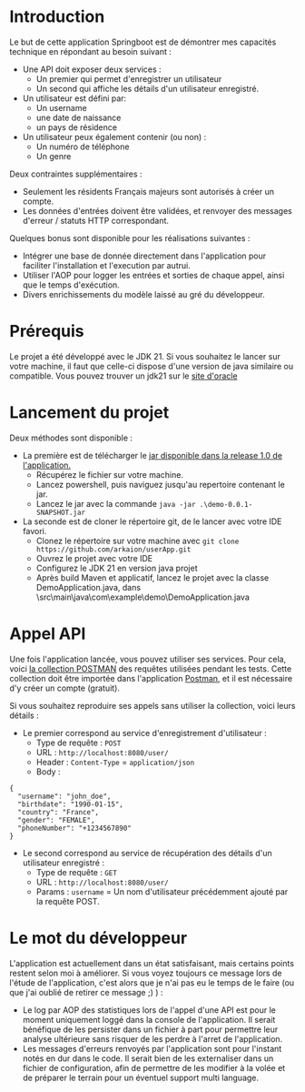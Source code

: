 # Introduction 

Le but de cette application Springboot est de démontrer mes capacités technique en répondant au besoin suivant : 

* Une API doit exposer deux services :
  * Un premier qui permet d'enregistrer un utilisateur
  * Un second qui affiche les détails d'un utilisateur enregistré.
* Un utilisateur est défini par:
  * Un username
  * une date de naissance
  * un pays de résidence
* Un utilisateur peux également contenir (ou non) :
  * Un numéro de téléphone
  * Un genre
 
Deux contraintes supplémentaires : 
* Seulement les résidents Français majeurs sont autorisés à créer un compte.
* Les données d'entrées doivent être validées, et renvoyer des messages d'erreur / statuts HTTP correspondant.

Quelques bonus sont disponible pour les réalisations suivantes : 
* Intégrer une base de donnée directement dans l'application pour faciliter l'installation et l'execution par autrui.
* Utiliser l'AOP pour logger les entrées et sorties de chaque appel, ainsi que le temps d'exécution.
* Divers enrichissements du modèle laissé au gré du développeur.

# Prérequis

Le projet a été développé avec le JDK 21.
Si vous souhaitez le lancer sur votre machine, il faut que celle-ci dispose d'une version de java similaire ou compatible.
Vous pouvez trouver un jdk21 sur le [site d'oracle](https://www.oracle.com/java/technologies/downloads/#jdk21-windows)

# Lancement du projet

Deux méthodes sont disponible :
* La première est de télécharger le [jar disponible dans la release 1.0 de l'application.](https://github.com/arkaion/userApp/releases/tag/1.0 "Release 1.0")
  * Récupérez le fichier sur votre machine.
  * Lancez powershell, puis naviguez jusqu'au repertoire contenant le jar.
  * Lancez le jar avec la commande `java -jar .\demo-0.0.1-SNAPSHOT.jar`
* La seconde est de cloner le répertoire git, de le lancer avec votre IDE favori.
  * Clonez le répertoire sur votre machine avec `git clone https://github.com/arkaion/userApp.git`
  * Ouvrez le projet avec votre IDE
  * Configurez le JDK 21 en version java projet
  * Après build Maven et applicatif, lancez le projet avec la classe DemoApplication.java, dans \src\main\java\com\example\demo\DemoApplication.java
 
# Appel API

Une fois l'application lancée, vous pouvez utiliser ses services.
Pour cela, voici [la collection POSTMAN](https://github.com/arkaion/userApp/blob/main/src/main/resources/postman_collection.json "Collection postman") des requêtes utilisées pendant les tests.
Cette collection doit être importée dans l'application [Postman](https://www.postman.com/downloads/), et il est nécessaire d'y créer un compte (gratuit).

Si vous souhaitez reproduire ses appels sans utiliser la collection, voici leurs détails :
* Le premier correspond au service d'enregistrement d'utilisateur :
  * Type de requête : `POST`
  * URL : `http://localhost:8080/user/`
  * Header : `Content-Type` = `application/json`
  * Body :
```
{
  "username": "john_doe",
  "birthdate": "1990-01-15",
  "country": "France",
  "gender": "FEMALE",
  "phoneNumber": "+1234567890"
}

```

* Le second correspond au service de récupération des détails d'un utilisateur enregistré :
  * Type de requête : `GET`
  * URL : `http://localhost:8080/user/`
  * Params : `username` = Un nom d'utilisateur précédemment ajouté par la requête POST.

# Le mot du développeur

L'application est actuellement dans un état satisfaisant, mais certains points restent selon moi à améliorer. Si vous voyez toujours ce message lors de l'étude de l'application, c'est alors que je n'ai pas eu le temps de le faire (ou que j'ai oublié de retirer ce message ;) ) :
 * Le log par AOP des statistiques lors de l'appel d'une API est pour le moment uniquement loggé dans la console de l'application. Il serait bénéfique de les persister dans un fichier à part pour permettre leur analyse ultérieure sans risquer de les perdre à l'arret de l'application.
 * Les messages d'erreurs renvoyés par l'application sont pour l'instant notés en dur dans le code. Il serait bien de les externaliser dans un fichier de configuration, afin de permettre de les modifier à la volée et de préparer le terrain pour un éventuel support multi language.
 
